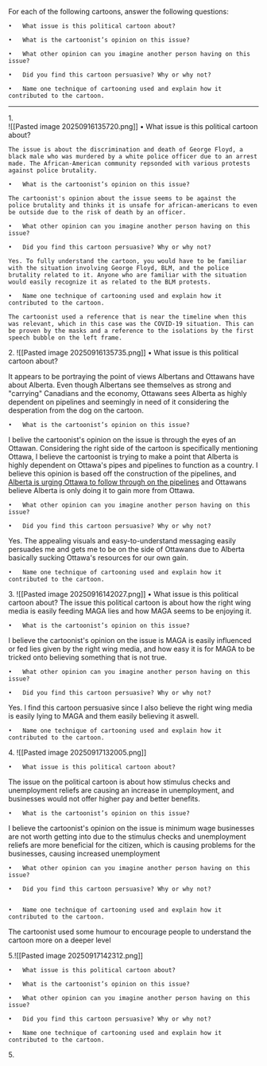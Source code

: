 For each of the following cartoons, answer the following questions:

	•	What issue is this political cartoon about?

	•	What is the cartoonist’s opinion on this issue?

	•	What other opinion can you imagine another person having on this issue?

	•	Did you find this cartoon persuasive? Why or why not?

	•	Name one technique of cartooning used and explain how it contributed to the cartoon.

	  
---

1\.  
 ![[Pasted image 20250916135720.png]]
	•	What issue is this political cartoon about?
	
	The issue is about the discrimination and death of George Floyd, a black male who was murdered by a white police officer due to an arrest made. The African-American community repsonded with various protests against police brutality. 

	•	What is the cartoonist’s opinion on this issue?
	
	The cartoonist's opinion about the issue seems to be against the police brutality and thinks it is unsafe for african-americans to even be outside due to the risk of death by an officer. 

	•	What other opinion can you imagine another person having on this issue?

	•	Did you find this cartoon persuasive? Why or why not?
	
	Yes. To fully understand the cartoon, you would have to be familiar with the situation involving George Floyd, BLM, and the police brutality related to it. Anyone who are familiar with the situation would easily recognize it as related to the BLM protests. 

	•	Name one technique of cartooning used and explain how it contributed to the cartoon.
	
	The cartoonist used a reference that is near the timeline when this was relevant, which in this case was the COVID-19 situation. This can be proven by the masks and a reference to the isolations by the first speech bubble on the left frame. 

2\.
![[Pasted image 20250916135735.png]]
	•	What issue is this political cartoon about?

It appears to be portraying the point of views Albertans and Ottawans have about Alberta. Even though Albertans see themselves as strong and "carrying" Canadians and the economy, Ottawans sees Alberta as highly dependent on pipelines and seemingly in need of it considering the desperation from the dog on the cartoon. 

	•	What is the cartoonist’s opinion on this issue?
I belive the cartoonist's opinion on the issue is through the eyes of an Ottawan. Considering the right side of the cartoon is specifically mentioning Ottawa, I believe the cartoonist is trying to make a point that Alberta is highly dependent on Ottawa's pipes and pipelines to function as a country. I believe this opinion is based off the construction of the pipelines, and [Alberta is urging Ottawa to follow through on the pipelines]("https://www.ctvnews.ca/edmonton/article/we-need-more-opportunities-alberta-urges-ottawa-to-follow-through-on-pipelines/") and Ottawans believe Alberta is only doing it to gain more from Ottawa.


	•	What other opinion can you imagine another person having on this issue?

	•	Did you find this cartoon persuasive? Why or why not?
Yes. The appealing visuals and easy-to-understand messaging easily persuades me and gets me to be on the side of Ottawans due to Alberta basically sucking Ottawa's resources for our own gain.

	•	Name one technique of cartooning used and explain how it contributed to the cartoon.

3\.
![[Pasted image 20250916142027.png]]
	•	What issue is this political cartoon about?
The issue this political cartoon is about how the right wing media is easily feeding MAGA lies and how MAGA seems to be enjoying it.

	•	What is the cartoonist’s opinion on this issue?
I believe the cartoonist's opinion on the issue is MAGA is easily influenced or fed lies given by the right wing media, and how easy it is for MAGA to be tricked onto believing something that is not true.

	•	What other opinion can you imagine another person having on this issue?

	•	Did you find this cartoon persuasive? Why or why not?
Yes. I find this cartoon persuasive since I also believe the right wing media is easily lying to MAGA and them easily believing it aswell. 


	•	Name one technique of cartooning used and explain how it contributed to the cartoon.

4\. 
![[Pasted image 20250917132005.png]]


	•	What issue is this political cartoon about?
The issue on the political cartoon is about how stimulus checks and unemployment reliefs are causing an increase in unemployment, and businesses would not offer higher pay and better benefits. 

	•	What is the cartoonist’s opinion on this issue?
I believe the cartoonist's opinion on the issue is minimum wage businesses are not worth getting into due to the stimulus checks and unemployment reliefs are more beneficial for the citizen, which is causing problems for the businesses, causing increased unemployment

	•	What other opinion can you imagine another person having on this issue?

	•	Did you find this cartoon persuasive? Why or why not?


	•	Name one technique of cartooning used and explain how it contributed to the cartoon.
The cartoonist used some humour to encourage people to understand the cartoon more on a deeper level 

5.![[Pasted image 20250917142312.png]]

	•	What issue is this political cartoon about?

	•	What is the cartoonist’s opinion on this issue?

	•	What other opinion can you imagine another person having on this issue?

	•	Did you find this cartoon persuasive? Why or why not?

	•	Name one technique of cartooning used and explain how it contributed to the cartoon.

5\.
